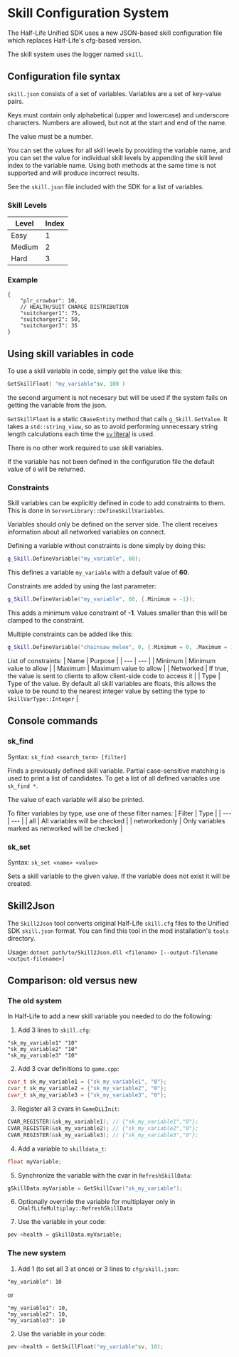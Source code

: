 # Skill Configuration System

The Half-Life Unified SDK uses a new JSON-based skill configuration file which replaces Half-Life's cfg-based version.

The skill system uses the logger named `skill`.

## Configuration file syntax

`skill.json` consists of a set of variables. Variables are a set of key-value pairs.

Keys must contain only alphabetical (upper and lowercase) and underscore characters. Numbers are allowed, but not at the start and end of the name.

The value must be a number.

You can set the values for all skill levels by providing the variable name, and you can set the value for individual skill levels by appending the skill level index to the variable name. Using both methods at the same time is not supported and will produce incorrect results.

See the `skill.json` file included with the SDK for a list of variables.

### Skill Levels

| Level | Index |
| --- | --- |
| Easy | 1 |
| Medium | 2 |
| Hard | 3 |

### Example

```jsonc
{
    "plr_crowbar": 10,
    // HEALTH/SUIT CHARGE DISTRIBUTION
    "suitcharger1": 75,
    "suitcharger2": 50,
    "suitcharger3": 35
}
```

## Using skill variables in code

To use a skill variable in code, simply get the value like this:
```cpp
GetSkillFloat( "my_variable"sv, 100 )
```
the second argument is not necesary but will be used if the system fails on getting the variable from the json.

`GetSkillFloat` is a static `CBaseEntity` method that calls `g_Skill.GetValue`. It takes a `std::string_view`, so as to avoid performing unnecessary string length calculations each time the [`sv` literal](https://en.cppreference.com/w/cpp/string/basic_string_view/operator%22%22sv) is used.

There is no other work required to use skill variables.

If the variable has not been defined in the configuration file the default value of `0` will be returned.

### Constraints

Skill variables can be explicitly defined in code to add constraints to them. This is done in `ServerLibrary::DefineSkillVariables`.

Variables should only be defined on the server side. The client receives information about all networked variables on connect.

Defining a variable without constraints is done simply by doing this:
```cpp
g_Skill.DefineVariable("my_variable", 60);
```

This defines a variable `my_variable` with a default value of **60**.

Constraints are added by using the last parameter:
```cpp
g_Skill.DefineVariable("my_variable", 60, {.Minimum = -1});
```

This adds a minimum value constraint of **-1**. Values smaller than this will be clamped to the constraint.

Multiple constraints can be added like this:
```cpp
g_Skill.DefineVariable("chainsaw_melee", 0, {.Minimum = 0, .Maximum = 1, .Networked = true, .Type = SkillVarType::Integer});
```

List of constraints:
| Name | Purpose |
| --- | --- |
| Minimum | Minimum value to allow |
| Maximum | Maximum value to allow |
| Networked | If true, the value is sent to clients to allow client-side code to access it |
| Type | Type of the value. By default all skill variables are floats, this allows the value to be round to the nearest integer value by setting the type to `SkillVarType::Integer` |

## Console commands

### sk_find

Syntax: `sk_find <search_term> [filter]`

Finds a previously defined skill variable. Partial case-sensitive matching is used to print a list of candidates.
To get a list of all defined variables use `sk_find *`.

The value of each variable will also be printed.

To filter variables by type, use one of these filter names:
| Filter | Type |
| --- | --- |
| all | All variables will be checked |
| networkedonly | Only variables marked as networked will be checked |

### sk_set

Syntax: `sk_set <name> <value>`

Sets a skill variable to the given value. If the variable does not exist it will be created.

## Skill2Json

The `Skill2Json` tool converts original Half-Life `skill.cfg` files to the Unified SDK `skill.json` format. You can find this tool in the mod installation's `tools` directory.

Usage: `dotnet path/to/Skill2Json.dll <filename> [--output-filename <output-filename>]`

## Comparison: old versus new

### The old system

In Half-Life to add a new skill variable you needed to do the following:

1. Add 3 lines to `skill.cfg`:
```
"sk_my_variable1" "10"
"sk_my_variable2" "10"
"sk_my_variable3" "10"
```

2. Add 3 cvar definitions to `game.cpp`:
```cpp
cvar_t sk_my_variable1 = {"sk_my_variable1", "0"};
cvar_t sk_my_variable2 = {"sk_my_variable2", "0"};
cvar_t sk_my_variable3 = {"sk_my_variable3", "0"};
```

3. Register all 3 cvars in `GameDLLInit`:
```cpp
CVAR_REGISTER(&sk_my_variable1); // {"sk_my_variable1","0"};
CVAR_REGISTER(&sk_my_variable2); // {"sk_my_variable2","0"};
CVAR_REGISTER(&sk_my_variable3); // {"sk_my_variable3","0"};
```

4. Add a variable to `skilldata_t`:
```cpp
float myVariable;
```

5. Synchronize the variable with the cvar in `RefreshSkillData`:
```cpp
gSkillData.myVariable = GetSkillCvar("sk_my_variable");
```

6. Optionally override the variable for multiplayer only in `CHalfLifeMultiplay::RefreshSkillData`

7. Use the variable in your code:
```cpp
pev->health = gSkillData.myVariable;
```

### The new system

1. Add 1 (to set all 3 at once) or 3 lines to `cfg/skill.json`:
```jsonc
"my_variable": 10
```

or

```jsonc
"my_variable1": 10,
"my_variable2": 10,
"my_variable3": 10
```

2. Use the variable in your code:
```cpp
pev->health = GetSkillFloat("my_variable"sv, 10);
```
